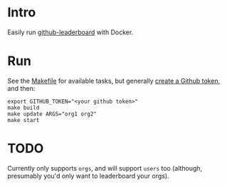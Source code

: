 # Intro

Easily run [github-leaderboard](https://github.com/eugef/github-leaderboard) with Docker.

# Run

See the [Makefile](Makefile) for available tasks, but generally [create a Github token](https://github.com/settings/tokens/new), and then:

    export GITHUB_TOKEN="<your github token>"
    make build
    make update ARGS="org1 org2"
    make start

# TODO

Currently only supports `orgs`, and will support `users` too (although, presumably you'd only want to leaderboard your orgs).
